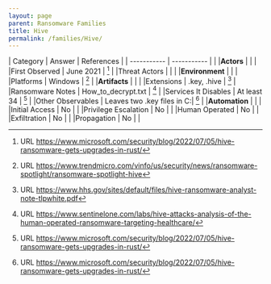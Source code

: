 ```yaml
---
layout: page
parent: Ransomware Families
title: Hive
permalink: /families/Hive/
---
```


| Category | Answer | References | 
| ----------- | ----------- | | 
|**Actors** | | |
|First Observed | June 2021 | [^1] |
|Threat Actors | | |
|**Environment** | | |
|Platforms | Windows | [^2] |
|**Artifacts** | | |
|Extensions | .key, .hive | [^3] |
|Ransomware Notes | How_to_decrypt.txt | [^4] |
|Services It Disables | At least 34 | [^1] |
|Other Observables | Leaves two .key files in C:\| [^1] |
|**Automation** | | |
|Initial Access | No |  |
|Privilege Escalation | No | |
|Human Operated | No | |
|Exfiltration | No | |
|Propagation | No | |


[^1]: URL https://www.microsoft.com/security/blog/2022/07/05/hive-ransomware-gets-upgrades-in-rust/
[^2]: URL https://www.trendmicro.com/vinfo/us/security/news/ransomware-spotlight/ransomware-spotlight-hive
[^3]: URL https://www.hhs.gov/sites/default/files/hive-ransomware-analyst-note-tlpwhite.pdf
[^4]: URL https://www.sentinelone.com/labs/hive-attacks-analysis-of-the-human-operated-ransomware-targeting-healthcare/
